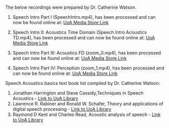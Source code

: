 The below recordings were prepared by Dr. Catherine Watson.

1. Speech Intro Part I (SpeechIntro.mp4), has been processed and can now be found online at: [UoA Media Store Link](https://mediastore.auckland.ac.nz/uploaded/project/2020_STUDYPLAN/03-2021/ed7ef8a7872f4cfa927a0e2ac82ed562.preview)

2. Speech Intro II: Acoustics Time Domain (Speech  Intro Acoustics TD.mp4), has been processed and can now be found online at: [UoA Media Store Link](https://mediastore.auckland.ac.nz/uploaded/project/2020_STUDYPLAN/03-2021/baed7087c2294ce680c5ef91f1b4deb5.preview)

3. Speech Intro Part III: Acoustics FD (zoom_0.mp4), has been processed and can now be found online at: [UoA Media Store Link](https://mediastore.auckland.ac.nz/uploaded/project/2020_STUDYPLAN/03-2021/2e4c1ab2ffca4fba98f3aa5ed476cc7f.preview)

4. Speech Intro Part IV: Perception (zoom_1.mp4), has been processed and can now be found online at: [UoA Media Store Link](https://mediastore.auckland.ac.nz/uploaded/project/2020_STUDYPLAN/03-2021/12794ac2f3c9475cbd68cfd0a15b72b9.preview)

Speech Acoustics basics text book list compiled by Dr. Catherine Watson:
1. Jonathan Harrington and Steve Cassidy,Techniques in Speech Acoustics - [Link to UoA  Library](https://www.library.auckland.ac.nz/search/harrington%20and%20Cassidy)
2. Lawrence R. Rabiner and Ronald W. Schafer, Theory and applications of digital speech processing - [Link to UoA Library](https://catalogue.library.auckland.ac.nz/primo-explore/fulldisplay?docid=uoa_alma21186853850002091&context=L&vid=NEWUI&lang=en_US&tab=books)
3. Raymond D Kent and Charles Read, Acoustic analysis of speech - [Link to UoA Library](https://catalogue.library.auckland.ac.nz/primo-explore/fulldisplay?docid=uoa_alma21123084030002091&context=L&vid=NEWUI&lang=en_US&tab=books)
